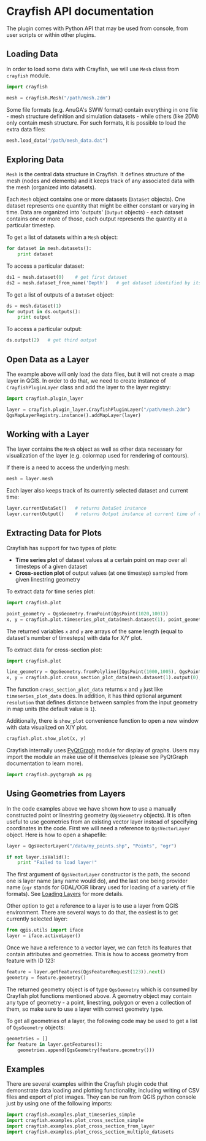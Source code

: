 # Crayfish API documentation

The plugin comes with Python API that may be used from console, from user scripts or within other plugins.

## Loading Data

In order to load some data with Crayfish, we will use ```Mesh``` class from ```crayfish``` module.

```python
import crayfish

mesh = crayfish.Mesh("/path/mesh.2dm")
```

Some file formats (e.g. AnuGA's SWW format) contain everything in one file - mesh structure definition
and simulation datasets - while others (like 2DM) only contain mesh structure. For such formats,
it is possible to load the extra data files:

```python
mesh.load_data("/path/mesh_data.dat")
```

## Exploring Data

```Mesh``` is the central data structure in Crayfish. It defines
structure of the mesh (nodes and elements) and it keeps track of any associated
data with the mesh (organized into datasets).

Each ```Mesh``` object contains one or more datasets (```DataSet``` objects).
One dataset represents one quantity that might be either constant or varying in time.
Data are organized into 'outputs' (```Output``` objects) - each dataset contains one or more of those,
each output represents the quantity at a particular timestep.

To get a list of datasets within a ```Mesh``` object:

```python
for dataset in mesh.datasets():
    print dataset
```

To access a particular dataset:

```python
ds1 = mesh.dataset(0)    # get first dataset
ds2 = mesh.dataset_from_name('Depth')   # get dataset identified by its name
```

To get a list of outputs of a ```DataSet``` object:

```python
ds = mesh.dataset(1)
for output in ds.outputs():
    print output
```

To access a particular output:

```python
ds.output(2)   # get third output
```


## Open Data as a Layer

The example above will only load the data files, but it will not create a map layer in QGIS.
In order to do that, we need to create instance of ```CrayfishPluginLayer``` class and add
the layer to the layer registry:

```python
import crayfish.plugin_layer

layer = crayfish.plugin_layer.CrayfishPluginLayer("/path/mesh.2dm")
QgsMapLayerRegistry.instance().addMapLayer(layer)
```

## Working with a Layer

The layer contains the ```Mesh``` object as well as other data necessary for visualization of the layer
(e.g. colormap used for rendering of contours).

If there is a need to access the underlying mesh:
```python
mesh = layer.mesh
```

Each layer also keeps track of its currently selected dataset and current time:

```python
layer.currentDataSet()   # returns DataSet instance
layer.currentOutput()    # returns Output instance at current time of current dataset
```

## Extracting Data for Plots

Crayfish has support for two types of plots:

* **Time series plot** of dataset values at a certain point on map over all timesteps of a given dataset
* **Cross-section plot** of output values (at one timestep) sampled from given linestring geometry

To extract data for time series plot:

```python
import crayfish.plot

point_geometry = QgsGeometry.fromPoint(QgsPoint(1020,1001))
x, y = crayfish.plot.timeseries_plot_data(mesh.dataset(1), point_geometry)
```

The returned variables ```x``` and ```y``` are arrays of the same length (equal to dataset's number of timesteps) with data for X/Y plot.

To extract data for cross-section plot:

```python
import crayfish.plot

line_geometry = QgsGeometry.fromPolyline([QgsPoint(1000,1005), QgsPoint(1028,1005)])
x, y = crayfish.plot.cross_section_plot_data(mesh.dataset(1).output(0), line_geometry, 0.5)
```

The function ```cross_section_plot_data``` returns ```x``` and ```y``` just like ```timeseries_plot_data``` does. In addition, it has third optional argument ```resolution``` that defines distance between samples from the input geometry in map units (the default value is ```1```).

Additionally, there is ```show_plot``` convenience function to open a new window with data visualized on X/Y plot.

```python
crayfish.plot.show_plot(x, y)
```

Crayfish internally uses [PyQtGraph](http://www.pyqtgraph.org/documentation/index.html) module for display of graphs. Users may import the module an make use of it themselves (please see PyQtGraph documentation to learn more).

```python
import crayfish.pyqtgraph as pg
```

## Using Geometries from Layers

In the code examples above we have shown how to use a manually constructed point or linestring geometry (```QgsGeometry``` objects).
It is often useful to use geometries from an existing vector layer instead of specifying coordinates in the code.
First we will need a reference to ```QgsVectorLayer``` object. Here is how to open a shapefile:

```python
layer = QgsVectorLayer("/data/my_points.shp", "Points", "ogr")

if not layer.isValid():
    print "Failed to load layer!"
```

The first argument of ```QgsVectorLayer``` constructor is the path, the second one is layer name (any name would do), and the last
one being provider name (```ogr``` stands for GDAL/OGR library used for loading of a variety of file formats).
See [Loading Layers](http://docs.qgis.org/testing/en/docs/pyqgis_developer_cookbook/loadlayer.html) for more details.

Other option to get a reference to a layer is to use a layer from QGIS environment. There are several ways to do that,
the easiest is to get currently selected layer:

```python
from qgis.utils import iface
layer = iface.activeLayer()
```

Once we have a reference to a vector layer, we can fetch its features that contain attributes and geometries.
This is how to access geometry from feature with ID 123:

```python
feature = layer.getFeatures(QgsFeatureRequest(123)).next()
geometry = feature.geometry()
```

The returned geometry object is of type ```QgsGeometry``` which is consumed by Crayfish plot functions mentioned above.
A geometry object may contain any type of geometry - a point, linestring, polygon or even a collection of them,
so make sure to use a layer with correct geometry type.

To get all geometries of a layer, the following code may be used to get a list of ```QgsGeometry``` objects:

```python
geometries = []
for feature in layer.getFeatures():
    geometries.append(QgsGeometry(feature.geometry()))
```

## Examples

There are several examples within the Crayfish plugin code that demonstrate data loading and plotting functionality, including writing of CSV files and export of plot images. They can be run from QGIS python console just by using one of the following imports:

```python
import crayfish.examples.plot_timeseries_simple
import crayfish.examples.plot_cross_section_simple
import crayfish.examples.plot_cross_section_from_layer
import crayfish.examples.plot_cross_section_multiple_datasets
```
